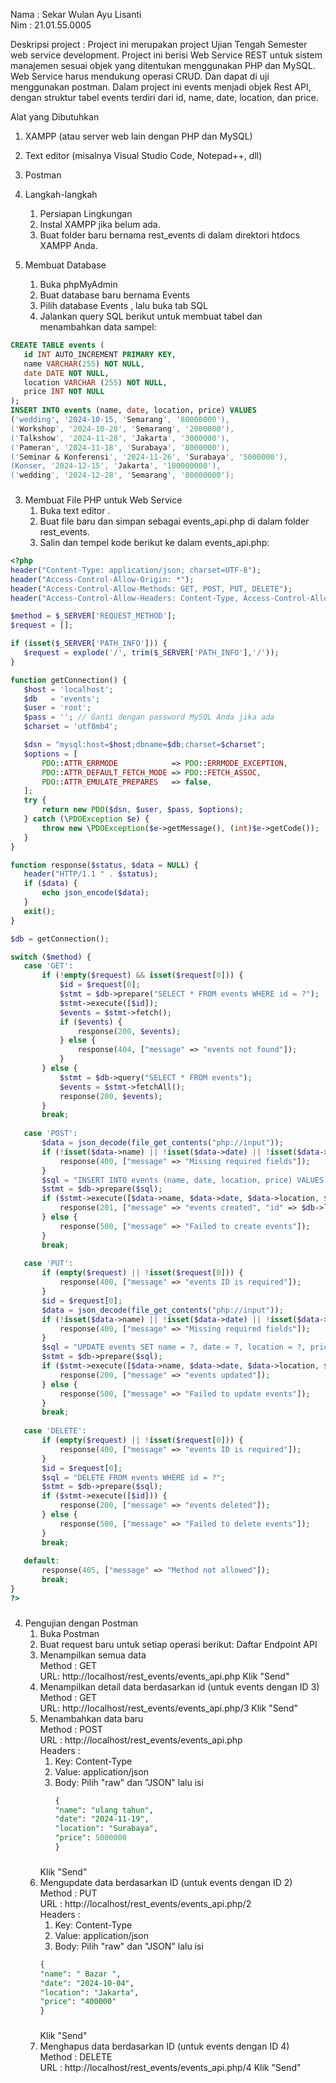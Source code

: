 
<!---
sekarwulan2609/sekarwulan2609 is a ✨ special ✨ repository because its `README.md` (this file) appears on your GitHub profile.
You can click the Preview link to take a look at your changes.
--->
Nama : Sekar Wulan Ayu Lisanti <br>
Nim : 21.01.55.0005 </br>

Deskripsi project :
Project ini merupakan project Ujian Tengah Semester web service development. Project ini berisi Web Service REST untuk sistem manajemen sesuai objek yang ditentukan menggunakan PHP dan MySQL. Web Service harus mendukung operasi CRUD. Dan dapat di uji menggunakan postman. Dalam project ini events menjadi objek Rest API, dengan struktur tabel events terdiri dari id, name, date, location, dan price.

Alat yang Dibutuhkan
1. XAMPP (atau server web lain dengan PHP dan MySQL)
2. Text editor (misalnya Visual Studio Code, Notepad++, dll)
3. Postman

1. Langkah-langkah 
    1. Persiapan Lingkungan
    2. Instal XAMPP jika belum ada.
    3. Buat folder baru bernama rest_events di dalam direktori htdocs XAMPP Anda.
2. Membuat Database 
     1. Buka phpMyAdmin
     2. Buat database baru bernama Events 
     3. Pilih database Events , lalu buka tab SQL
     4. Jalankan query SQL berikut untuk membuat tabel dan menambahkan data sampel:
 ```sql
CREATE TABLE events (
    id INT AUTO_INCREMENT PRIMARY KEY,
    name VARCHAR(255) NOT NULL,
    date DATE NOT NULL,
    location VARCHAR (255) NOT NULL,
    price INT NOT NULL
);
INSERT INTO events (name, date, location, price) VALUES
('wedding', '2024-10-15, 'Semarang', '80000000'),
('Workshop', '2024-10-20', 'Semarang', '2000000'),
('Talkshow', '2024-11-28', 'Jakarta', '3000000'),
('Pameran', '2024-11-18', 'Surabaya', '8000000'),
('Seminar & Konferensi', '2024-11-26', 'Surabaya', '5000000'),
(Konser, '2024-12-15', 'Jakarta', '180000000'),
('wedding', '2024-12-28', 'Semarang', '80000000');
```
###
3. Membuat File PHP untuk Web Service
   1. Buka text editor .
   2. Buat file baru dan simpan sebagai events_api.php di dalam folder rest_events.
   3. Salin dan tempel kode berikut ke dalam events_api.php:

 ```php 
<?php
header("Content-Type: application/json; charset=UTF-8");
header("Access-Control-Allow-Origin: *");
header("Access-Control-Allow-Methods: GET, POST, PUT, DELETE");
header("Access-Control-Allow-Headers: Content-Type, Access-Control-Allow-Headers, Authorization, X-Requested-With");

$method = $_SERVER['REQUEST_METHOD'];
$request = [];

if (isset($_SERVER['PATH_INFO'])) {
    $request = explode('/', trim($_SERVER['PATH_INFO'],'/'));
}

function getConnection() {
    $host = 'localhost';
    $db   = 'events';
    $user = 'root';
    $pass = ''; // Ganti dengan password MySQL Anda jika ada
    $charset = 'utf8mb4';

    $dsn = "mysql:host=$host;dbname=$db;charset=$charset";
    $options = [
        PDO::ATTR_ERRMODE            => PDO::ERRMODE_EXCEPTION,
        PDO::ATTR_DEFAULT_FETCH_MODE => PDO::FETCH_ASSOC,
        PDO::ATTR_EMULATE_PREPARES   => false,
    ];
    try {
        return new PDO($dsn, $user, $pass, $options);
    } catch (\PDOException $e) {
        throw new \PDOException($e->getMessage(), (int)$e->getCode());
    }
}

function response($status, $data = NULL) {
    header("HTTP/1.1 " . $status);
    if ($data) {
        echo json_encode($data);
    }
    exit();
}

$db = getConnection();

switch ($method) {
    case 'GET':
        if (!empty($request) && isset($request[0])) {
            $id = $request[0];
            $stmt = $db->prepare("SELECT * FROM events WHERE id = ?");
            $stmt->execute([$id]);
            $events = $stmt->fetch();
            if ($events) {
                response(200, $events);
            } else {
                response(404, ["message" => "events not found"]);
            }
        } else {
            $stmt = $db->query("SELECT * FROM events");
            $events = $stmt->fetchAll();
            response(200, $events);
        }
        break;
    
    case 'POST':
        $data = json_decode(file_get_contents("php://input"));
        if (!isset($data->name) || !isset($data->date) || !isset($data->location) || !isset($data->price)) {
            response(400, ["message" => "Missing required fields"]);
        }
        $sql = "INSERT INTO events (name, date, location, price) VALUES (?, ?, ?, ?)";
        $stmt = $db->prepare($sql);
        if ($stmt->execute([$data->name, $data->date, $data->location, $data->price])) {
            response(201, ["message" => "events created", "id" => $db->lastInsertId()]);
        } else {
            response(500, ["message" => "Failed to create events"]);
        }
        break;
    
    case 'PUT':
        if (empty($request) || !isset($request[0])) {
            response(400, ["message" => "events ID is required"]);
        }
        $id = $request[0];
        $data = json_decode(file_get_contents("php://input"));
        if (!isset($data->name) || !isset($data->date) || !isset($data->location) || !isset($data->price)) {
            response(400, ["message" => "Missing required fields"]);
        }
        $sql = "UPDATE events SET name = ?, date = ?, location = ?, price = ? WHERE id =?";
        $stmt = $db->prepare($sql);
        if ($stmt->execute([$data->name, $data->date, $data->location, $data->price, $id])) {
            response(200, ["message" => "events updated"]);
        } else {
            response(500, ["message" => "Failed to update events"]);
        }
        break;
    
    case 'DELETE':
        if (empty($request) || !isset($request[0])) {
            response(400, ["message" => "events ID is required"]);
        }
        $id = $request[0];
        $sql = "DELETE FROM events WHERE id = ?";
        $stmt = $db->prepare($sql);
        if ($stmt->execute([$id])) {
            response(200, ["message" => "events deleted"]);
        } else {
            response(500, ["message" => "Failed to delete events"]);
        }
        break;
    
    default:
        response(405, ["message" => "Method not allowed"]);
        break;
}
?>
````
###

4. Pengujian dengan Postman
    1. Buka Postman
    2. Buat request baru untuk setiap operasi berikut:
    Daftar Endpoint API
    1. Menampilkan semua data
       <br>Method : GET</br>
       URL: http://localhost/rest_events/events_api.php
       Klik "Send"
    3. Menampilkan detail data berdasarkan id (untuk events dengan ID 3)
       <br>Method : GET</br>
       URL: http://localhost/rest_events/events_api.php/3
       Klik "Send"
    5. Menambahkan data baru
       <br>Method : POST</br>
       URL : http://localhost/rest_events/events_api.php
       <br>Headers :</br>
       1. Key: Content-Type
       2. Value: application/json
       3. Body: Pilih "raw" dan "JSON" lalu isi
          ```sql
          {
          "name": "ulang tahun",
          "date": "2024-11-19",
          "location": "Surabaya",
          "price": 5000000
          }
          ```
          ###
         Klik "Send"
    6. Mengupdate data berdasarkan ID (untuk events dengan ID 2)
       <br>Method : PUT</br>
       URL : http://localhost/rest_events/events_api.php/2
       <br>Headers :</br>
       1. Key: Content-Type
       2. Value: application/json
       3. Body:  Pilih "raw" dan "JSON" lalu isi 
        ```sql
        {
        "name": " Bazar ",
        "date": "2024-10-04",
        "location": "Jakarta",
        "price": "400000"
       }
        ```
        ###
       Klik "Send"
    7. Menghapus data berdasarkan ID (untuk events dengan ID 4)
       <br>Method : DELETE</br>
       URL : http://localhost/rest_events/events_api.php/4
       Klik "Send"



